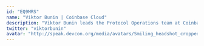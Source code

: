 ```yaml
---
id: "EQ9MRS"
name: "Viktor Bunin | Coinbase Cloud"
description: "Viktor Bunin leads the Protocol Operations team at Coinbase Cloud. He is the industry’s first Protocol Specialist, a role he created as an early employee of Bison Trails that has now become an industry staple at orgs like a16z, Blockdaemon, and Figment. Viktor leads Coinbase Cloud to define Cloud’s protocol roadmap, initiate strategic initiatives, and support crypto-native Coinbase products. He's also an active angel investor, specializing in protocols, infrastructure, and crypto SaaS."
twitter: "viktorbunin"
avatar: "http://speak.devcon.org/media/avatars/Smiling_headshot_cropped_zZuWa1u.png"
---
```

